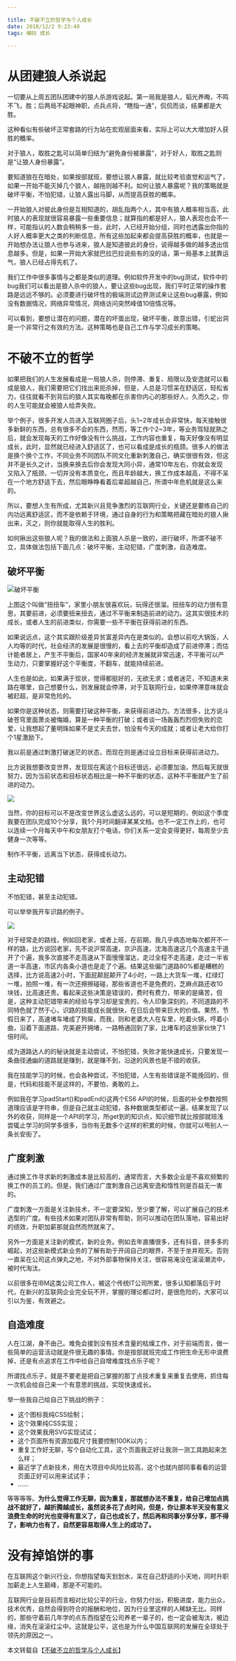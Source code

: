 ```yaml
---

title: 不破不立的哲学与个人成长
date: 2018/12/2 9:23:40 
tags: 编码 成长 

---
```


# 从团建狼人杀说起

一切要从上周五团队团建中的狼人杀游戏说起。第一局我是狼人，韬光养晦，不鸣不飞，胜；后两局不起眼神职，点兵点将，“瞎指一通”，侃侃而谈，结果都是大胜。

这种看似有些破坏正常套路的行为站在宏观层面来看，实际上可以大大增加好人获胜的概率。

对于狼人，取胜之匙可以简单归结为“避免身份被暴露”，对于好人，取胜之匙则是“让狼人身份暴露”。

要知道狼在在暗处，如果按部就班，要想让狼人暴露，就比较考验直觉和运气了，如果一开始不能灭掉几个狼人，越拖则越不利。如何让狼人暴露呢？我的策略就是破坏平衡，不怕犯错，让狼人露出马脚，从而提高获胜的概率。

一开始狼人对彼此身份是互相知道的，胡乱指两个人，其中有狼人概率相当高，此时狼人的表现就很容易暴露一些重要信息；就算指的都是好人，狼人表现也会不一样，可能指认的人数会稍稍多一些，此时，人已经开始分组，同时也透露出你指的人好人概率更大之类的判断信息，所有这些加起来都会提高获胜的概率，也就是一开始想办法让狼人也参与进来，狼人是知道彼此的身份，说得越多做的越多透出信息越多。但是，如果一开始大家就巴拉巴拉说些有的没的话，第一局基本上就靠运气，狼人已经占得先机了。

我们工作中很多事情与之都是类似的道理。例如软件开发中的bug测试，软件中的bug我们可以看出是狼人杀中的狼人，要让这些bug出现，我们平时正常的操作套路是远远不够的。必须要进行破坏性的极端测试边界测试来让这些bug暴露，例如没有数据情况，网络异常情况，网络访问突然峰值10倍情况等。

可以看到，要想让潜在的问题，潜在的坏蛋出现，破坏平衡，故意出错，引蛇出洞是一个非常行之有效的方法。这种策略也是自己工作与学习成长的策略。

<!-- more -->

# 不破不立的哲学

如果把我们的人生发展看成是一局狼人杀，则停滞、重复、局限以及安逸就可以看成是狼人，我们需要把它们找出来扼杀掉，但是，人总是习惯呆在舒适区，轻松省力，往往就看不到背后的狼人其实每晚都在杀害你内心的那些好人，久而久之，你的人生可能就会被狼人给弄失败。

举个例子，很多开发人员进入互联网圈子后，头1~2年成长会非常快，每天接触很多新鲜的东西，总有很多不会的东西，然而，等工作个2~3年，等业务驾轻就熟之后，就会发现每天的工作好像没有什么挑战，工作内容也重复，每天好像没有明显成长，此时，显然就已经进入舒适区了，也可以看成是成长的瓶颈。很多人的做法是换个换个工作，不同业务不同团队不同文化重新刺激自己，确实很很有效，但这并不是长久之计，当换来换去后你会发现大同小异，通常10年左右，你就会发现又陷入了瓶颈，一切并没有本质变化，而且年龄越大，换工作成本越高，不得不呆在一个地方舒适下去，然后眼睁睁看着后辈超越自己，所谓中年危机就是这么来的。

所以，要想人生有所成，尤其新兴且竞争激烈的互联网行业，关键还是要练自己的内功远离舒适区，而不是依赖于环境，通过自身的行为和策略把藏在暗处的狼人揪出来，灭之，则你就能取得人生的胜利。

如何揪出这些狼人呢？我的做法和上面狼人杀是一致的，进行破坏，所谓不破不立，具体做法包括下面几点：破坏平衡，主动犯错，广度刺激，自造难度。

## 破坏平衡

![破坏平衡](https://image.zhangxinxu.com/image/blog/201808/niuniu-car.jpg)

上图这个叫做“扭扭车”，家里小朋友很喜欢玩，玩得还很溜。扭扭车的动力很有意思，其要前进，必须要扭来扭去，通过不平衡来制造前进的动力。这其实很技术的成长，或者人生的前进类似，你需要一些不平衡在获得前进的东西。

如果说远点，这个其实跟阶级差异贫富差异内在是类似的。会想以前吃大锅饭，人人均等的时代，社会经济的发展是很慢的，看上去的平衡却造成了前进停滞；而估计能者居上，产生不平衡后，国家40年来的经济发展就非常迅速，不平衡可以产生动力，只要掌握好这个平衡度，不翻车，就能持续前进。

人生也是如此，如果满于现状，觉得都挺好的，无欲无求；或者迷茫，不知道未来路在哪里，自己想要什么，则发展就会停滞，对于互联网行业，如果停滞意味就会被赶超，是非常危险的。

如果你是这种状态，则需要打破这种平衡，来获得前进动力。方法很多，比方说斗破苍穹里面萧炎被悔婚，算是一种平衡的打破；或者谈一场轰轰烈烈但失败的恋爱，让我想起了董明珠如果不是丈夫去世，怕没有今天的成就；或者让老大给你打个1星激励下。

我以前是通过刺激打破迷茫的状态，而现在则是通过设立目标来获得前进动力。

比方说我想要改变世界，发现现在离这个目标还很远，必须要加油，然后每天就很努力，因为当前状态和目标状态相比是一种不平衡的状态，这种不平衡就产生了前进的动力。

![](https://image.zhangxinxu.com/image/blog/201808/change-wrold.png)

当然，你的目标可以不是改变世界这么虚这么远的，可以是短期的，例如这个季度我要在团队完成10个分享，我1个月时间翻译某某文档。也不一定工作上的，也可以连续一个月每天中午和女朋友打个电话，你们关系一定会变得更好，每周至少去健身一次等等。

制作不平衡，远离当下状态，获得成长动力。

## 主动犯错

不怕犯错，甚至主动犯错。

可以举举我开车识路的例子。

![](https://image.zhangxinxu.com/image/blog/201808/car-drive.jpg)

对于经常走的路线，例如回老家，或者上班，在前期，我几乎病态地每次都开不一样的路，比方说回老家，先不说沪常高速，京沪高速，沈海高速这几个高速主干道开了个遍，我多次直接不走高速从下面慢慢溜达，走过全程不走高速，走过一半省道一半高速，市区内各条小道也是走了个遍。结果这些偏门道路80%都是糟糕的选择，比方说高速2小时，下面屁颠屁颠开了4小时，一路上大货车一堆，红绿灯一堆，拍照一堆，有一次还擦擦碰碰，那些省道也不是免费的，芝麻点路还收10块钱，比高速还贵。看起来这些决策是错误的，费时有费力，带来的是痛苦，但是，这种主动犯错带来的经验与学习却是宝贵的，令人印象深刻的，不同道路的不同特色就了然于心，识路的技能成长就很快，在日后会带来巨大的价值。果然，节假日来了，高速堵车堵成了狗屎，而我，则和老婆大人在车里，吃着火锅，哼着小曲，沿着下面道路，完美避开拥堵，一路畅通回到了家，比堵车的这些家伙快了1倍时间。

成为道路达人的的秘诀就是主动尝试，不怕犯错，失败才能快速成长，只要发现一条曲径通幽的道路就是赚到，就是赚不到，沿途的风景也是不错的收获。

我在技能学习的时候，也会各种尝试，不怕犯错，人生有些错误是不能挽回的，但是，代码和技能不是这样的，不要怕，勇敢的上。

例如我在学习padStart()和padEnd()这两个ES6 API的时候，后面的补全参数按照道理应该是字符串，但是自己就主动犯错，各种数据类型都试一遍，结果发现了以外的收获，同样是一个API的学习，所get到的知识点，知识细节就比按部就班浅尝辄止学习的同学多很多，当你有无数多个这样的积累的时候，你就可以甩别人一条长安街了。

## 广度刺激

通过换工作寻求新的刺激成本是比较高的，通常而言，大多数企业是不喜欢频繁的换工作的员工的。但是，我们通过广度刺激自己远离安逸和惰性则是百益无一害的。

广度刺激一方面是关注新技术，不一定要深知，至少要了解，可以扩展自己的技术选型的广度。有些技术如果对团队非常有帮助，则可以推动在团队落地，容易出好的绩效，升职加薪那就自然而然就来了。

另外一方面是关注新的模式，新的业务。例如去年直播很多，还有抖音，拼多多的崛起，对这些新模式新业务的了解有助于开阔自己的眼界，不至于坐井观天。否则一直呆在公司这点弹丸之地，不对外部事物保持关注，很容易淹没在滚滚潮流中，被时代淘汰。

以前很多在IBM这类公司工作人，被这个传统IT公司所累，很多认知都落后于时代，在新兴的互联网企业完全玩不开，掌握的理论都过时，是很危险的，大家可以引以为鉴，有效避之。

## 自造难度

人在江湖，身不由己。难免会接到没有技术含量的枯燥工作，对于前端而言，做一些简单的运营活动就是件很无趣的事情。你是按部就班完成工作把生命无形中浪费掉，还是有点追求在工作中给自己自增难度找点乐子呢？

所谓找点乐子，就是不要老是把自己掌握的那丁点技术重复来重复去使用，抓住每一次机会给自己来一个有意思的挑战，实现快速成长。

举一些我自己给自己下挑战的例子：

- 这个图标我纯CSS绘制；
- 这个效果纯CSS实现；
- 这个效果我用SVG实现试试；
- 这个页面所有资源加载尺寸我要控制100K以内；
- 重复工作好无聊，写个自动化工具，这个页面我正好让我测一测工具跑起来怎么样；
- 最近学了点新技术，用在大项目中风险比较高，这个也就内部同事看看的运营页面正好可以用来试试手；
- ……

等等等等。**为什么觉得工作无聊，因为重复，那就想办法不重复，给自己增加点挑战不就好了，越折腾越成长，虽然说多花了点时间，但是，你让原本半天没有意义浪费生命的时光也变得有意义了，自己也成长了，然后再和同事分享分享，那不得了，影响力也有了，自然更容易取得人生上的成功了。**

# 没有掉馅饼的事

在互联网这个新兴行业，你想指望每天划划水，呆在自己舒适的小天地，同时升职加薪走上人生巅峰，那是不可能的。

互联网行业是目前而言相对比较公平的行业，你努力付出，积极进度，能力出众，技术优秀，自然会得到符合的报酬和地位，因为行业里这样的人稀缺无比。同样的，那些守着前几年学的点东西指望在公司养老一辈子的，也一定会被淘汰，被边缘，消失在滚滚红尘中。这就是公平，这也是为什么中国互联网的发展在全球处于领先的原因之一。


本文转载自【[不破不立的哲学与个人成长](http://www.zhangxinxu.com/life/?p=801 "不破不立的哲学与个人成长")】